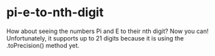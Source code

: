 # pi-e-to-nth-digit
How about seeing the numbers Pi and E to their nth digit? Now you can!
Unfortunately, it supports up to 21 digits because it is using the .toPrecision() method yet.
